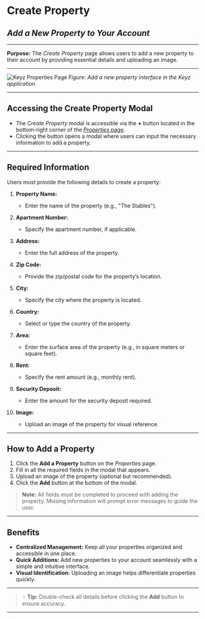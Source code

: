 # Create Property

## *Add a New Property to Your Account*

---

**Purpose:**
The *Create Property* page allows users to add a new property to their account by providing essential details and uploading an image.

---

![Keyz Properties Page](../../Images/createProperty.png)
*Figure: Add a new property interface in the Keyz application.*

---

## **Accessing the Create Property Modal**

* The *Create Property* modal is accessible via the **+** button located in the bottom-right corner of the [*Properties* page](./ListProperties.md).
* Clicking the button opens a modal where users can input the necessary information to add a property.

---

## **Required Information**

Users must provide the following details to create a property:

1. **Property Name:**

   * Enter the name of the property (e.g., "The Stables").
2. **Apartment Number:**

   * Specify the apartment number, if applicable.
3. **Address:**

   * Enter the full address of the property.
4. **Zip Code:**

   * Provide the zip/postal code for the property’s location.
5. **City:**

   * Specify the city where the property is located.
6. **Country:**

   * Select or type the country of the property.
7. **Area:**

   * Enter the surface area of the property (e.g., in square meters or square feet).
8. **Rent:**

   * Specify the rent amount (e.g., monthly rent).
9. **Security Deposit:**

   * Enter the amount for the security deposit required.
10. **Image:**

    * Upload an image of the property for visual reference.

---

## **How to Add a Property**

1. Click the **Add a Property** button on the *Properties* page.
2. Fill in all the required fields in the modal that appears.
3. Upload an image of the property (optional but recommended).
4. Click the **Add** button at the bottom of the modal.

> **Note:** All fields must be completed to proceed with adding the property. Missing information will prompt error messages to guide the user.

---

## **Benefits**

* **Centralized Management:** Keep all your properties organized and accessible in one place.
* **Quick Additions:** Add new properties to your account seamlessly with a simple and intuitive interface.
* **Visual Identification:** Uploading an image helps differentiate properties quickly.

---

> 💡 **Tip:**
> Double-check all details before clicking the **Add** button to ensure accuracy.

---